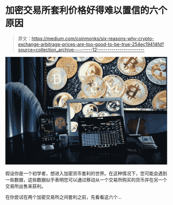 # 加密交易所套利价格好得难以置信的六个原因

> 原文：<https://medium.com/coinmonks/six-reasons-why-crypto-exchange-arbitrage-prices-are-too-good-to-be-true-254ec19414fd?source=collection_archive---------12----------------------->

![](img/ae4e9d679b602666a14be9b98f055409.png)

假设你是一个初学者，想进入加密货币套利的世界。在这种情况下，您可能会遇到一些数据，这些数据似乎表明您可以通过移动从一个交易所购买的货币并在另一个交易所出售来获利。

在你尝试在两个加密交易所之间套利之前，先看看这六个…